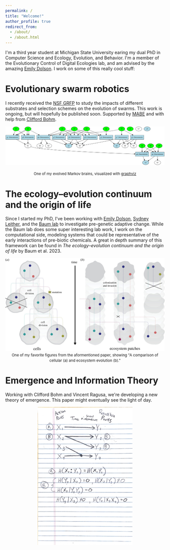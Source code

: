 ```yaml
---
permalink: /
title: "Welcome!"
author_profile: true
redirect_from: 
  - /about/
  - /about.html
---
```


I'm a third year student at Michigan State University earing my dual PhD in Computer Science and Ecology, Evolution, and Behavior. I'm a member of the Evolutionary Control of Digital Ecologies lab, and am advised by the amazing [Emily Dolson](https://cse.msu.edu/~dolsonem/). I work on some of this really cool stuff: 

Evolutionary swarm robotics 
======
I recently received the [NSF GRFP](https://www.nsfgrfp.org/) to study the impacts of different substrates and selection schemes on the evolution of swarms. This work is ongoing, but will hopefully be published soon. Supported by [MABE](https://github.com/Hintzelab/MABE) and with help from [Clifford Bohm](https://cliffbohm.weebly.com/).

![MB](/images/graphviz.svg)

<div style="text-align: center;">
  <span style="font-size: smaller;">One of my evolved Markov brains, visualized with <a href="https://graphviz.org/">graphviz</a></span>
</div>

The ecology–evolution continuum and the origin of life
======
Since I started my PhD, I've been working with [Emily Dolson](https://cse.msu.edu/~dolsonem/), [Sydney Leither](https://scholar.google.com/citations?user=BzcWiSgAAAAJ&hl=en), and the [Baum lab](https://baumlab.botany.wisc.edu/) to investigate pre-genetic adaptive change. While the Baum lab does some super interesting lab work, I work on the computational side, modeling systems that could be representative of the early interactions of pre-biotic chemicals. A great in depth summary of this framework can be found in *The ecology–evolution continuum and the origin of life* by Baum et al. 2023. 

<div style="text-align: center;">
<img src="images/eco-evo.jpg" alt="eco"/>
</div>

<div style="text-align: center;">
  <span style="font-size: smaller;">One of my favorite figures from the aformentioned paper, showing "A comparison of cellular (a) and ecosystem evolution (b)."</span>
</div>

Emergence and Information Theory
======
Working with Clifford Bohm and Vincent Ragusa, we're developing a new theory of emergence. This paper might eventually see the light of day.

<div style="text-align: center;">
<img src="images/math.JPG" alt="math" width="300"/>
</div>

